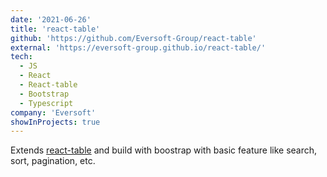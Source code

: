 ```yaml
---
date: '2021-06-26'
title: 'react-table'
github: 'https://github.com/Eversoft-Group/react-table'
external: 'https://eversoft-group.github.io/react-table/'
tech:
  - JS
  - React
  - React-table
  - Bootstrap
  - Typescript
company: 'Eversoft'
showInProjects: true
---
```


Extends [react-table](https://github.com/tannerlinsley/react-table) and build with boostrap with basic feature like search, sort, pagination, etc.
